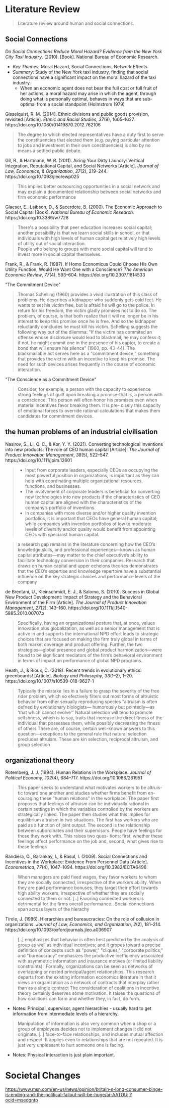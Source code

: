 # Literature Review
> Literature review around human and social connections.

## Social Connections
<div class="csl-entry"><i>Do Social Connections Reduce Moral Hazard? Evidence from the New York City Taxi Industry</i>. (2010). [Book]. National Bureau of Economic Research.</div>

- *Key Themes*: Moral Hazard, Social Connections, Network Effects
- *Summary*: Study of the New York taxi industry, finding that social connections have a significant impact on the moral hazard of the taxi industry.
    - When an economic agent does not bear the full cost or full fruit of her actions, a moral
      hazard may arise in which the agent, through doing what is personally optimal, behaves in ways
      that are sub-optimal from a social standpoint (Holmstrom 1979)

<div class="csl-entry">Gisselquist, R. M. (2014). Ethnic divisions and public goods provision, revisited [Article]. <i>Ethnic and Racial Studies</i>, <i>37</i>(9), 1605–1627. https://doi.org/10.1080/01419870.2012.762106</div>

> The degree to which elected representatives have a duty first to serve the
constituencies that elected them (e.g. paying particular attention to jobs
and investment in their own constituencies) is also by no means a settled
public debate.

<div class="csl-entry">Gil, R., &#38; Hartmann, W. R. (2011). Airing Your Dirty Laundry: Vertical Integration, Reputational Capital, and Social Networks [Article]. <i>Journal of Law, Economics, &#38; Organization</i>, <i>27</i>(2), 219–244. https://doi.org/10.1093/jleo/ewp025</div>

> This implies better outsourcing opportunities in a social network
and may explain a documented relationship between social networks and firm
economic performance

<div class="csl-entry">Glaeser, E., Laibson, D., &#38; Sacerdote, B. (2000). The Economic Approach to Social Capital [Book]. <i>National Bureau of Economic Research</i>. https://doi.org/10.3386/w7728</div>

> There's a possibility that peer education increases social capital; another possibility is that we learn social skills in school, or that individuals with high levels of human capital get relatively high levels of utility out of social interaction.  
> People who belong to groups with more social capital will tend to invest more in social capital themselves.

<div class="csl-entry">Frank, R., &#38; Frank, R. (1987). If Homo Economicus Could Choose His Own Utility Function, Would He Want One with a Conscience? <i>The American Economic Review</i>, <i>77</i>(4), 593–604. https://doi.org/10.2307/1814533</div>

"The Commitment Device"
> Thomas Schelling (1960) provides a vivid illustration of this class of problems. He describes a kidnapper who suddenly gets cold feet. He wants to set his victim free, but is afraid he will go to the police. In return for his freedom, the victim gladly promises not to do so. The problem, of course, is that both realize that it will no longer be in his interest to keep this promise once he is free. And so the kidnapper reluctantly concludes he must kill his victim.
> Schelling suggests the following way out of the dilemma: "If the victim has commited an offense whose disclosure would lead to blackmail, he may confess it; if not, he might commit one in the presence of his captor, to create a bond that will ensure his silence" (1960, pp. 43-44). The blackmailable act serves here as a "commitment device," something that provides the victim with an incentive to keep his promise. The need for such devices arises frequently in the course of economic interaction.

"The Conscience as a Commitment Device"
> Consider, for example, a person with the capacity to experience strong feelings of guilt upon breaking a promise-that is, a person with a conscience. This person will often honor his promises even when material incentives favor breaking them. It is pre-  cisely this capacity of emotional forces to override rational calculations that makes them candidates for commitment devices.

## the human problems of an industrial civilisation
<div class="csl-entry">Nasirov, S., Li, Q. C., &#38; Kor, Y. Y. (2021). Converting technological inventions into new products: The role of CEO human capital [Article]. <i>The Journal of Product Innovation Management</i>, <i>38</i>(5), 522–547. https://doi.org/10.1111/jpim.12601</div>

> - Input from corporate leaders, especially CEOs as occupying the most powerful position in organizations, is important as they can help with
coordinating multiple organizational resources,
functions, and businesses.
> - The involvement of corporate leaders is beneficial for converting new technologies into new  products if the characteristics of CEO human capital are aligned with the characteristics of  the company’s portfolio of inventions.
> - In companies with more diverse and/or higher  quality invention portfolios, it is important that CEOs have general human capital; while companies with invention portfolios of low to moderate levels of diversity and/or quality would benefit from appointing CEOs with specialist human capital.

> a research gap remains in the literature concerning how the CEO’s knowledge,skills, and professional experiences—known as human capital attributes—may matter to the chief executive’s ability to facilitate technology conversion in their companies. Research that draws on human capital and upper echelons theories demonstrates that the CEO’s expertise and knowledge repertoire have a substantial influence on the key strategic choices and performance levels of the company

<div class="csl-entry">de Brentani, U., Kleinschmidt, E. J., &#38; Salomo, S. (2010). Success in Global New Product Development: Impact of Strategy and the Behavioral Environment of the Firm [Article]. <i>The Journal of Product Innovation Management</i>, <i>27</i>(2), 143–160. https://doi.org/10.1111/j.1540-5885.2010.00707.x</div>

> Specifically, having an organizational posture that, at once, values innovation plus globalization, as well as a senior management that is active in and supports the international NPD effort leads to strategic choices that are focused on making the firm truly global in terms of both market coverage and product offering. Further, the two strategies—global presence and global product harmonization—were found to be significant mediators of the firm’s behavioral environment in terms of impact on performance of global NPD programs.

<div class="csl-entry">Heath, J., &#38; Rioux, C. (2018). Recent trends in evolutionary ethics: greenbeards! [Article]. <i>Biology and Philosophy</i>, <i>33</i>(1–2), 1–20. https://doi.org/10.1007/s10539-018-9627-1</div>

> Typically the mistake lies in a failure to grasp the severity of the free rider problem, which so efectively filters out most forms of altruistic behavior from other sexually reproducing species
> “altruism is often defned by evolutionary biologists— humorously but pointedly—as ‘that which cannot evolve’”
> Natural selection will tend to promote selfshness, which is to say, traits that increase the direct ftness of the individual that possesses them, while possibly decreasing the ftness of others
> There are, of course, certain well-known answers to this question—exceptions to the general rule that natural selection precludes altruism. These are kin selection, reciprocal altruism, and group selection

## organizational theory
<div class="csl-entry">Rotemberg, J. J. (1994). Human Relations in the Workplace. <i>Journal of Political Economy</i>, <i>102</i>(4), 684–717. https://doi.org/10.1086/261951</div>

> This paper seeks to understand what motivates workers to be altruis- tic toward one another and studies whether firms benefit from en- couraging these "human relations" in the workplace. The paper first proposes that feelings of altruism can be individually rational in certain settings in which the variables controlled by the workers are strategically linked. The paper then studies what this implies for equilibrium altruism in two situations. The first has workers who are paid as a function of joint output. The second is the relationship between subordinates and their supervisors.
> People have feelings for those they work with. This raises two ques-
tions: first, whether these feelings affect performance on the job and,
second, what gives rise to these feelings

<div class="csl-entry">Bandiera, O., Barankay, I., &#38; Rasul, I. (2009). Social Connections and Incentives in the Workplace: Evidence From Personnel Data [Article]. <i>Econometrica</i>, <i>77</i>(4), 1047–1094. https://doi.org/10.3982/ECTA6496</div>

> When managers are paid fixed wages, they favor workers to whom they are socially connected, irrespective of the workers ability. When they are paid performance bonuses, they target their effort towards high ability workers, irrespective of whether they are socially connected to them or not.
> [..]
> Favoring connected workers is detrimental for the firms overall performance..
> Social connections span across layers of the hierachy

<div class="csl-entry">Tirole, J. (1986). Hierarchies and bureaucracies: On the role of collusion in organizations. <i>Journal of Law, Economics, and Organization</i>, <i>2</i>(2), 181–214. https://doi.org/10.1093/oxfordjournals.jleo.a036907</div>

> [..] emphasizes that behavior is often best predicted by the analysis of group as well as individual incentives; and it gropes toward a precise definition of concepts such as "power," "cliques," "corporate politics," and "bureaucracy"
> emphasizes the productive inefficiency associated  with asymmetric information and insurance motives (or limited liability constraints).' Formally, organizations can be seen as networks of overlapping or  nested principal/agent relationships.
> This research departs from the existing information economics literature in that it views an organization as a network of contracts that interplay rather than as a single contract
> The consideration of coalitions in incentive theory certainly deserves some motivation. It raises the questions of how coalitions can form and whether they, in fact, do form.

- Notes: Principal, supervisor, agent hierarchies - usually hard to get information from intermediate levels of a hierarchy.

> Manipulation of information is also very common when a shop or a group of employees decides not to implement changes it did not originate.
> [..] face-to-face relationships, and includes mutual affection and respect. It applies even to relationships that are not repeated. It is just very unpleasant to hurt someone one is facing.

- Notes: Physical interaction is just plain important.


# Societal Changes
https://www.msn.com/en-us/news/opinion/britain-s-long-consumer-binge-is-ending-and-the-political-fallout-will-be-huge/ar-AATOUjI?ocid=msedgntp
